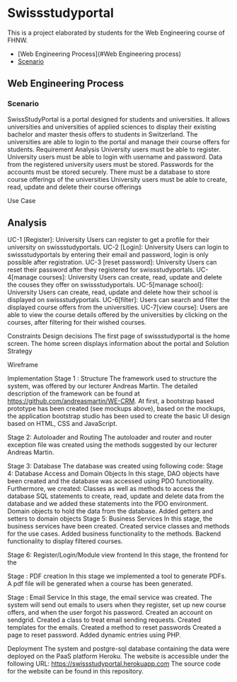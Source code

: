 # Swissstudyportal

This is a project elaborated by students for the Web Engineering course of FHNW.

- [Web Engineering Process](#Web Engineering process)
 - [Scenario](#scenario)

## Web Engineering Process 

### Scenario
SwissStudyPortal is a portal designed for students and universities. It allows universities and universities of applied sciences to display their existing bachelor and master thesis offers to students in Switzerland. The universities are able to login to the portal and manage their course offers for students. 
Requirement Analysis
University users must be able to register.
University users must be able to login with username and password.
Data from the registered university users must be stored.
Passwords for the accounts must be stored securely.
There must be a database to store course offerings of the universities
University users must be able to create, read, update and delete their course offerings

Use Case
## Analysis

UC-1 [Register]: University Users can register to get a profile for their university on swissstudyportals.
UC-2 [Login]: University Users can login to swissstudyportals by entering their email and password, login is only possible after registration.
UC-3 [reset password]: University Users can reset their password after they registered for swissstudyportals.
UC-4[manage courses]: University Users can create, read, update and delete the couses they offer on swissstudyportals.
UC-5[manage school]: University Users can create, read, update and delete how their school is displayed on swissstudyportals. 
UC-6[filter]: Users can search and filter the displayed course offers from the universities.
UC-7[view course]: Users are able to view the course details offered by the universities by clicking on the courses, after filtering for their wished courses.

Constraints
Design decisions
The first page of swissstudyportal is the home screen. The home screen displays information about the portal and 
Solution Strategy

Wireframe
 
 
 
 

 

Implementation
Stage 1 : Structure
The framework used to structure the system, was offered by our lecturer Andreas Martin. The detailed description of the framework can be found at https://github.com/andreasmartin/WE-CRM.
At first, a bootstrap based prototype has been created (see mockups above), based on the mockups, the application bootstrap studio has been used to create the basic UI design based on HTML, CSS and JavaScript. 

Stage 2: Autoloader and Routing
The autoloader and router and router exception file was created using the methods suggested by our lecturer Andreas Martin.

Stage 3: Database
The database was created using following code: 
Stage 4: Database Access and Domain Objects
In this stage, DAO objects have been created and the database was accessed using PDO functionality. Furthermore, we created:
Classes as well as methods to access the database
SQL statements to create, read, update and delete data from the database and we added these statements into the PDO environment.
Domain objects to hold the data from the database.
Added getters and setters to domain objects
Stage 5: Business Services
In this stage, the business services have been created. 
Created service classes and methods for the use cases.
Added business functionality to the methods.
Backend functionality to display filtered courses. 

Stage 6: Register/Login/Module view frontend
In this stage, the frontend for the 

Stage : PDF creation
In this stage we implemented a tool to generate PDFs.
A pdf file will be generated when a course has been generated.

Stage : Email Service
In this stage, the email service was created. The system will send out emails to users when they register, set up new course offers, and when the user forgot his password. 
Created an account on sendgrid.
Created a class to treat email sending requests. 
Created templates for the emails.
Created a method to reset passwords
Created a page to reset password.
Added dynamic entries using PHP.

Deployment
The system and postgre-sql database containing the data were deployed on the PaaS platform Heroku. The website is accessible under the following URL:
https://swissstudyportal.herokuapp.com
The source code for the website can be found in this repository. 

